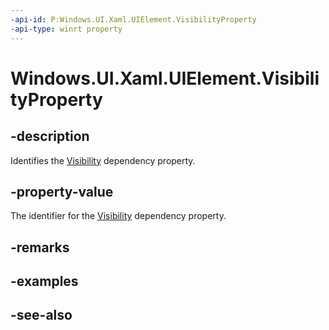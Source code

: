 ```yaml
---
-api-id: P:Windows.UI.Xaml.UIElement.VisibilityProperty
-api-type: winrt property
---
```


<!-- Property syntax
public Windows.UI.Xaml.DependencyProperty VisibilityProperty { get; }
-->

# Windows.UI.Xaml.UIElement.VisibilityProperty

## -description
Identifies the [Visibility](uielement_visibility.md) dependency property.



## -property-value
The identifier for the [Visibility](uielement_visibility.md) dependency property.

## -remarks

## -examples

## -see-also

